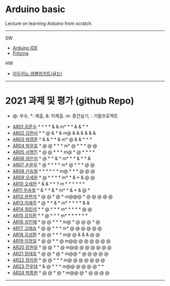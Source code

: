 # Arduino basic
Lecture on learning Arduino from scratch.


---

SW

- [Arduino IDE](https://www.arduino.cc/)
- [Fritzing](http://fritzing.org/download/)

HW

- [아두이노 레벨업키트(골드)](https://www.devicemart.co.kr/goods/view?no=12170416)

---

# 2021 과제 및 평가 (github Repo)
* @: 우수, *: 제출, &: 미제출.  m: 중간실기, : 기말프로젝트

- [AR01 김준수](https://github.com/96wnstn/AR01) * * * * & & m* * * & & * *
- [AR02 김현서](https://github.com/HyunSeo0928/ar02) * * @ & * & m@ & & & & & &
- [AR03 박영훈](https://github.com/hunypark/ar03) * & & * * & m* @ & & * * *
- [AR04 박윤호](https://github.com/yoonho0624/ar04) * @ @ * * * m* @ * * * @ @
- [AR05 서명진](https://github.com/smj3343/ar05) * @ @ * * * m@ * @ * * * *
- [AR06 성은지](https://github.com/eun-jiii/ar06) * @ * * & * m* * * & * * &
- [AR07 손윤우](https://github.com/yunuu/AR07) * @ * * * * m* @ * * * @ @
- [AR08 신승철](https://github.com/kdkh96/AR08) * * * * * * m@ * * * @ @ @
- [AR09 오세윤](https://github.com/chilledlife/ar09) * @ * * * * m* * & * & @ @
- [AR10 오세현](https://github.com/Ohsaehyeon/AR10) * & & * * *? m* * * * * * *
- [AR11 우승철](https://github.com/woo-seung-cheol/ar11) * & * * & * m* * & * & @ *
- [AR12 윤현석](https://github.com/yhs11116/AR12) * @ @ * @ * m@@@ * @ @ @ @ @
- [AR13 이예주](https://github.com/JJangyeJJangju/ar13) * @ * * & * m* * * * * & &
- [AR14 최민석](https://github.com/cmsinje/AR14) * * @ * * * m* * * * * @ @
- [AR15 강지환](https://github.com/qkqh9635/ar15) * * @ * * * m* * * * * * *
- [AR16 성인제](https://github.com/nsa32300/ar16) * @ @ * * * m@ * @ @ @ * @
- [AR17 고태승](https://github.com/xotmddlsp2/AR17/) * @ @ * * * m* @ @ @ @ @ @
- [AR18 김성환](https://github.com/Seong-Hwan99/AR-18) * @ @ * * * m@ @ & & & @ @
- [AR19 이정호](https://github.com/LOLMGs/AR19) * @ @ * * @ m@@ @ @ @ @ @ @
- [AR20 장원일](https://github.com/jangeleven/AR20) * @ @ * * @ m@@ @ @ @ @ @ @
- [AR21 장태호](https://github.com/HINEET/AR21) * @ @ * @ * m@@ * @ @ @ @ @
- [AR22 정지원](https://github.com/lalalalalra/AR22) * @ @ * * * m@ @ @ @ @ @ @
- [AR23 진우태](https://github.com/Wjkdj/AR23) * & @ * * * m@@ @ @ @ @ * *
- [AR24 박종원](https://github.com/monegit/arduino-prj) * @ @ * @ * m@@ @ * @ @ @ @

---




